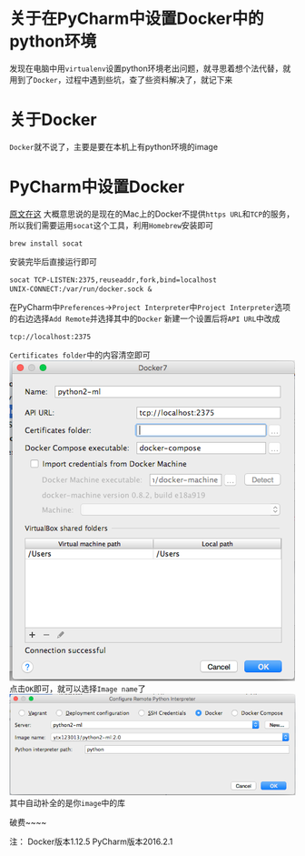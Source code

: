 # 关于在PyCharm中设置Docker中的python环境
发现在电脑中用`virtualenv`设置python环境老出问题，就寻思着想个法代替，就用到了`Docker`，过程中遇到些坑，查了些资料解决了，就记下来

# 关于Docker
`Docker`就不说了，主要是要在本机上有python环境的image

# PyCharm中设置Docker
[原文在这](https://kawashi.me/docker-integration-in-pycharm-when-using-docker-for-mac.htmlhttps://kawashi.me/docker-integration-in-pycharm-when-using-docker-for-mac.html)
大概意思说的是现在的Mac上的Docker不提供`https URL`和`TCP`的服务，所以我们需要运用`socat`这个工具，利用`Homebrew`安装即可

```
brew install socat
```
安装完毕后直接运行即可

```
socat TCP-LISTEN:2375,reuseaddr,fork,bind=localhost 
UNIX-CONNECT:/var/run/docker.sock &
```

在PyCharm中`Preferences`->`Project Interpreter`中`Project Interpreter`选项的右边选择`Add Remote`并选择其中的`Docker`
新建一个设置后将`API URL`中改成

```
tcp://localhost:2375
```
`Certificates folder`中的内容清空即可
![image](./imgs/1.png)
点击`OK`即可，就可以选择`Image name`了
![image](./imgs/2.png)
其中自动补全的是你`image`中的库

破费~~~~

注：
Docker版本1.12.5
PyCharm版本2016.2.1

